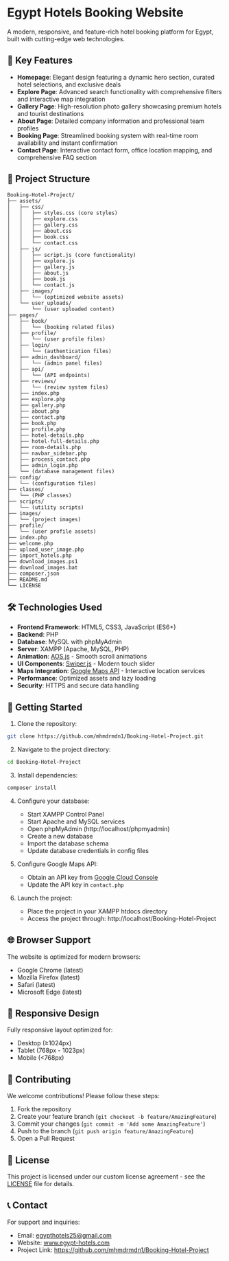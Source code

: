 # Egypt Hotels Booking Website

A modern, responsive, and feature-rich hotel booking platform for Egypt, built with cutting-edge web technologies.

## 🌟 Key Features

- **Homepage**: Elegant design featuring a dynamic hero section, curated hotel selections, and exclusive deals
- **Explore Page**: Advanced search functionality with comprehensive filters and interactive map integration
- **Gallery Page**: High-resolution photo gallery showcasing premium hotels and tourist destinations
- **About Page**: Detailed company information and professional team profiles
- **Booking Page**: Streamlined booking system with real-time room availability and instant confirmation
- **Contact Page**: Interactive contact form, office location mapping, and comprehensive FAQ section

## 📁 Project Structure

```
Booking-Hotel-Project/
├── assets/
│   ├── css/
│   │   ├── styles.css (core styles)
│   │   ├── explore.css
│   │   ├── gallery.css
│   │   ├── about.css
│   │   ├── book.css
│   │   └── contact.css
│   ├── js/
│   │   ├── script.js (core functionality)
│   │   ├── explore.js
│   │   ├── gallery.js
│   │   ├── about.js
│   │   ├── book.js
│   │   └── contact.js
│   ├── images/
│   │   └── (optimized website assets)
│   └── user_uploads/
│       └── (user uploaded content)
├── pages/
│   ├── book/
│   │   └── (booking related files)
│   ├── profile/
│   │   └── (user profile files)
│   ├── login/
│   │   └── (authentication files)
│   ├── admin_dashboard/
│   │   └── (admin panel files)
│   ├── api/
│   │   └── (API endpoints)
│   ├── reviews/
│   │   └── (review system files)
│   ├── index.php
│   ├── explore.php
│   ├── gallery.php
│   ├── about.php
│   ├── contact.php
│   ├── book.php
│   ├── profile.php
│   ├── hotel-details.php
│   ├── hotel-full-details.php
│   ├── room-details.php
│   ├── navbar_sidebar.php
│   ├── process_contact.php
│   ├── admin_login.php
│   └── (database management files)
├── config/
│   └── (configuration files)
├── classes/
│   └── (PHP classes)
├── scripts/
│   └── (utility scripts)
├── images/
│   └── (project images)
├── profile/
│   └── (user profile assets)
├── index.php
├── welcome.php
├── upload_user_image.php
├── import_hotels.php
├── download_images.ps1
├── download_images.bat
├── composer.json
├── README.md
└── LICENSE
```

## 🛠️ Technologies Used

- **Frontend Framework**: HTML5, CSS3, JavaScript (ES6+)
- **Backend**: PHP
- **Database**: MySQL with phpMyAdmin
- **Server**: XAMPP (Apache, MySQL, PHP)
- **Animation**: [AOS.js](https://michalsnik.github.io/aos/) - Smooth scroll animations
- **UI Components**: [Swiper.js](https://swiperjs.com/) - Modern touch slider
- **Maps Integration**: [Google Maps API](https://developers.google.com/maps) - Interactive location services
- **Performance**: Optimized assets and lazy loading
- **Security**: HTTPS and secure data handling

## 🚀 Getting Started

1. Clone the repository:
```bash
git clone https://github.com/mhmdrmdn1/Booking-Hotel-Project.git
```

2. Navigate to the project directory:
```bash
cd Booking-Hotel-Project
```

3. Install dependencies:
```bash
composer install
```

4. Configure your database:
   - Start XAMPP Control Panel
   - Start Apache and MySQL services
   - Open phpMyAdmin (http://localhost/phpmyadmin)
   - Create a new database
   - Import the database schema
   - Update database credentials in config files

5. Configure Google Maps API:
   - Obtain an API key from [Google Cloud Console](https://console.cloud.google.com)
   - Update the API key in `contact.php`

6. Launch the project:
   - Place the project in your XAMPP htdocs directory
   - Access the project through: http://localhost/Booking-Hotel-Project

## 🌐 Browser Support

The website is optimized for modern browsers:
- Google Chrome (latest)
- Mozilla Firefox (latest)
- Safari (latest)
- Microsoft Edge (latest)

## 📱 Responsive Design

Fully responsive layout optimized for:
- Desktop (≥1024px)
- Tablet (768px - 1023px)
- Mobile (<768px)

## 🤝 Contributing

We welcome contributions! Please follow these steps:

1. Fork the repository
2. Create your feature branch (`git checkout -b feature/AmazingFeature`)
3. Commit your changes (`git commit -m 'Add some AmazingFeature'`)
4. Push to the branch (`git push origin feature/AmazingFeature`)
5. Open a Pull Request

## 📄 License

This project is licensed under our custom license agreement - see the [LICENSE](LICENSE) file for details.

## 📞 Contact

For support and inquiries:
- Email: egypthotels25@gmail.com
- Website: www.egypt-hotels.com
- Project Link: https://github.com/mhmdrmdn1/Booking-Hotel-Project 